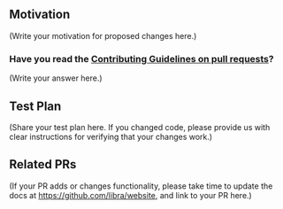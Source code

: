 <!--
Thank you for sending a PR. We appreciate your help improving the Libra Reference Wallet project.
-->

## Motivation

(Write your motivation for proposed changes here.)

### Have you read the [Contributing Guidelines on pull requests](https://github.com/libra/libra-wallet/blob/master/CONTRIBUTING.md#pull-requests)?

(Write your answer here.)

## Test Plan

(Share your test plan here. If you changed code, please provide us with clear instructions for verifying that your changes work.)

## Related PRs

(If your PR adds or changes functionality, please take time to update the docs at https://github.com/libra/website, and link to your PR here.)
